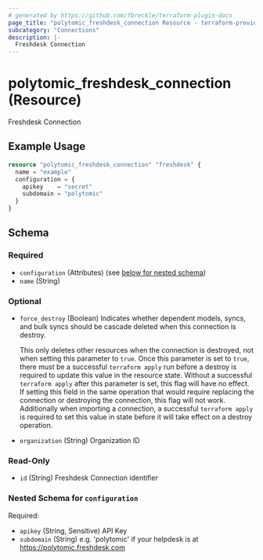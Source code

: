 ```yaml
---
# generated by https://github.com/fbreckle/terraform-plugin-docs
page_title: "polytomic_freshdesk_connection Resource - terraform-provider-polytomic"
subcategory: "Connections"
description: |-
  Freshdesk Connection
---
```


# polytomic_freshdesk_connection (Resource)

Freshdesk Connection

## Example Usage

```terraform
resource "polytomic_freshdesk_connection" "freshdesk" {
  name = "example"
  configuration = {
    apikey    = "secret"
    subdomain = "polytomic"
  }
}
```

<!-- schema generated by tfplugindocs -->
## Schema

### Required

- `configuration` (Attributes) (see [below for nested schema](#nestedatt--configuration))
- `name` (String)

### Optional

- `force_destroy` (Boolean) Indicates whether dependent models, syncs, and bulk syncs should be cascade
deleted when this connection is destroy.

  This only deletes other resources when the connection is destroyed, not when
setting this parameter to `true`. Once this parameter is set to `true`, there
must be a successful `terraform apply` run before a destroy is required to
update this value in the resource state. Without a successful `terraform apply`
after this parameter is set, this flag will have no effect. If setting this
field in the same operation that would require replacing the connection or
destroying the connection, this flag will not work. Additionally when importing
a connection, a successful `terraform apply` is required to set this value in
state before it will take effect on a destroy operation.
- `organization` (String) Organization ID

### Read-Only

- `id` (String) Freshdesk Connection identifier

<a id="nestedatt--configuration"></a>
### Nested Schema for `configuration`

Required:

- `apikey` (String, Sensitive) API Key
- `subdomain` (String) e.g. 'polytomic' if your helpdesk is at https://polytomic.freshdesk.com


